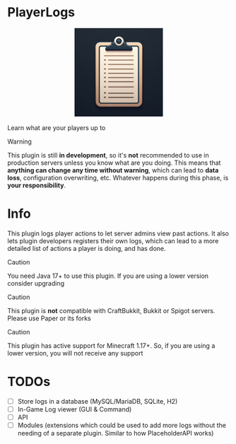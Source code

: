 # PlayerLogs
<p align="center">
    <img src="./logo.jpg" height="200" alt="Logo" />
</p>

Learn what are your players up to

> [!WARNING]
> This plugin is still **in development**, so it's **not** recommended to use in production servers
> unless you know what are you doing. This means that **anything can change any time without
> warning**, which can lead to **data loss**, configuration overwriting, etc. Whatever happens during
> this phase, is **your responsibility**.

# Info
This plugin logs player actions to let server admins view past actions. 
It also lets plugin developers registers their own logs, which can lead
to a more detailed list of actions a player is doing, and has done.

> [!CAUTION]
> You need Java 17+ to use this plugin. If you are using a lower version consider upgrading

> [!CAUTION]
> This plugin is **not** compatible with CraftBukkit, Bukkit or Spigot servers. Please use Paper or its forks

> [!CAUTION]
> This plugin has active support for Minecraft 1.17+. So, if you are using a lower version, you will not receive any support

# TODOs
- [ ] Store logs in a database (MySQL/MariaDB, SQLite, H2)
- [ ] In-Game Log viewer (GUI & Command)
- [ ] API
- [ ] Modules (extensions which could be used to add more logs
  without the needing of a separate plugin. Similar to how PlaceholderAPI works)
